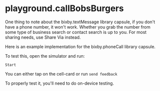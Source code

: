 # playground.callBobsBurgers

One thing to note about the bixby.textMessage library capsule, if you don't have a phone number, it won't work. Whether you grab the number from some type of business search or contact search is up to you. For most sharing needs, use Share Via instead.

Here is an example implementation for the bixby.phoneCall library capsule.

To test this, open the simulator and run:

`Start`

You can either tap on the cell-card or run `send feedback`

To properly test it, you'll need to do on-device testing.